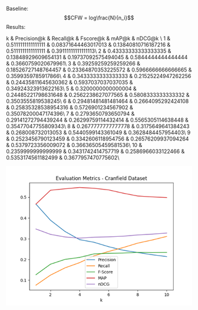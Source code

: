 Baseline: 
$$CFW = log\frac{N}{n_i}$$
Results:

k & Precision@k & Recall@k & Fscore@k & mAP@k & nDCG@k \\
1 & 0.5111111111111111 & 0.08371644463017013 & 0.13840810716187216 & 0.5111111111111111 & 0.39111111111111113\\
2 & 0.43333333333333335 & 0.13848929609654131 & 0.19737092575494045 & 0.5844444444444444 & 0.3660759020679961\\
3 & 0.39259259259259266 & 0.18526727148764457 & 0.23364870353225572 & 0.5966666666666665 & 0.3599359785917866\\
4 & 0.3433333333333333 & 0.21525224947262256 & 0.24435811645630362 & 0.5937037037037035 & 0.34924323913622163\\
5 & 0.3200000000000004 & 0.24485221798631648 & 0.2562238627077565 & 0.5808333333333332 & 0.3503555819538245\\
6 & 0.29481481481481464 & 0.2664095292424108 & 0.25835328538954316 & 0.5726901234567902 & 0.35078200047174396\\
7 & 0.2793650793650794 & 0.29141272794439244 & 0.26299759114432414 & 0.5565305114638448 & 0.35477047755809343\\
8 & 0.2677777777777778 & 0.3175649641384243 & 0.268008732013053 & 0.5440599143361049 & 0.3628484457954403\\
9 & 0.2523456790123459 & 0.3342606118954756 & 0.26576209937094264 & 0.5379723356009072 & 0.36636505459581536\\
10 & 0.2359999999999999 & 0.3431742414757719 & 0.2586966033122466 & 0.5353174561182499 & 0.3677957470775602\\


![Graph](output/eval_baseline.png)

